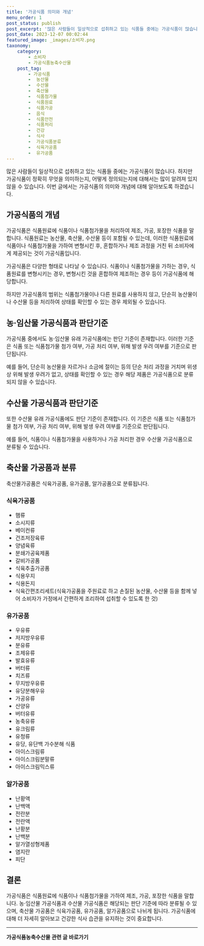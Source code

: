 ```yaml
---
title: '가공식품 의미와 개념'
menu_order: 1
post_status: publish
post_excerpt: '많은 사람들이 일상적으로 섭취하고 있는 식품들 중에는 가공식품이 많습니다. 하지만 가공식품이 정확히 무엇을 의미하는지, 어떻게 정의되는지에 대해서는 많이 알려져 있지 않을 수 있습니다. 이번 글에서는 가공식품의 의미와 개념에 대해 알아보도록 하겠습니다.'
post_date: 2023-12-07 00:02:44
featured_image: _images/소비자.png
taxonomy:
    category:
        - 소비자
        - 가공식품농축수산물
    post_tag:
        - 가공식품
        -  농산물
        -  수산물
        -  축산물
        -  식품첨가물
        -  식품원료
        -  식품가공
        -  음식
        -  식품안전
        -  식품처리
        -  건강
        -  식사
        -  가공식품분류
        -  식육가공품
        -  유가공품
---
```



많은 사람들이 일상적으로 섭취하고 있는 식품들 중에는 가공식품이 많습니다. 하지만 가공식품이 정확히 무엇을 의미하는지, 어떻게 정의되는지에 대해서는 많이 알려져 있지 않을 수 있습니다. 이번 글에서는 가공식품의 의미와 개념에 대해 알아보도록 하겠습니다.

## 가공식품의 개념

가공식품은 식품원료에 식품이나 식품첨가물을 처리하여 제조, 가공, 포장한 식품을 말합니다. 식품원료는 농산물, 축산물, 수산물 등이 포함될 수 있는데, 이러한 식품원료에 식품이나 식품첨가물을 가하여 변형시킨 후, 혼합하거나 제조 과정을 거친 뒤 소비자에게 제공되는 것이 가공식품입니다.

가공식품은 다양한 형태로 나타날 수 있습니다. 식품이나 식품첨가물을 가하는 경우, 식품원료를 변형시키는 경우, 변형시킨 것을 혼합하여 제조하는 경우 등이 가공식품에 해당합니다. 

하지만 가공식품의 범위는 식품첨가물이나 다른 원료를 사용하지 않고, 단순히 농산물이나 수산물 등을 처리하여 상태를 확인할 수 있는 경우 제외될 수 있습니다.

## 농·임산물 가공식품과 판단기준

가공식품 중에서도 농·임산물 유래 가공식품에는 판단 기준이 존재합니다. 이러한 기준은 식품 또는 식품첨가물 첨가 여부, 가공 처리 여부, 위해 발생 우려 여부를 기준으로 판단됩니다. 

예를 들어, 단순히 농산물을 자르거나 소금에 절이는 등의 단순 처리 과정을 거치며 위생상 위해 발생 우려가 없고, 상태를 확인할 수 있는 경우 해당 제품은 가공식품으로 분류되지 않을 수 있습니다.

## 수산물 가공식품과 판단기준

또한 수산물 유래 가공식품에도 판단 기준이 존재합니다. 이 기준은 식품 또는 식품첨가물 첨가 여부, 가공 처리 여부, 위해 발생 우려 여부를 기준으로 판단됩니다.

예를 들어, 식품이나 식품첨가물을 사용하거나 가공 처리한 경우 수산물 가공식품으로 분류될 수 있습니다.

## 축산물 가공품과 분류

축산물가공품은 식육가공품, 유가공품, 알가공품으로 분류됩니다.

### 식육가공품
- 햄류
- 소시지류
- 베이컨류
- 건조저장육류
- 양념육류
- 분쇄가공육제품
- 갈비가공품
- 식육추출가공품
- 식용우지
- 식용돈지
- 식육간편조리세트(식육가공품을 주원료로 하고 손질된 농산물, 수산물 등을 함께 넣어 소비자가 가정에서 간편하게 조리하여 섭취할 수 있도록 한 것)

### 유가공품
- 우유류
- 저지방우유류
- 분유류
- 조제유류
- 발효유류
- 버터류
- 치즈류
- 무지방우유류
- 유당분해우유
- 가공유류
- 산양유
- 버터유류
- 농축유류
- 유크림류
- 유청류
- 유당, 유단백 가수분해 식품
- 아이스크림류
- 아이스크림분말류
- 아이스크림믹스류

### 알가공품
- 난황액
- 난백액
- 전란분
- 전란액
- 난황분
- 난백분
- 알가열성형제품
- 염지란
- 피단

## 결론

가공식품은 식품원료에 식품이나 식품첨가물을 가하여 제조, 가공, 포장한 식품을 말합니다. 농·임산물 가공식품과 수산물 가공식품은 해당되는 판단 기준에 따라 분류될 수 있으며, 축산물 가공품은 식육가공품, 유가공품, 알가공품으로 나뉘게 됩니다. 가공식품에 대해 더 자세히 알아보고 건강한 식사 습관을 유지하는 것이 중요합니다.

<!-- wp:separator -->
<hr class="wp-block-separator has-alpha-channel-opacity"/>
<!-- /wp:separator -->

<!-- wp:group {"backgroundColor":"base","layout":{"type":"constrained"}} -->
<div class="wp-block-group has-base-background-color has-background"><!-- wp:paragraph {"align":"center","fontSize":"medium"} -->
<p class="has-text-align-center has-large-font-size"><strong>가공식품농축수산물 관련 글 바로가기</strong></p>
<!-- /wp:paragraph -->


<!-- wp:latest-posts
{"categories":[{"id":30712,"count":19,"description":"","link":"https://uknowlaw.com/category/%ea%b0%80%ea%b3%b5%ec%8b%9d%ed%92%88%eb%86%8d%ec%b6%95%ec%88%98%ec%82%b0%eb%ac%bc/","name":"가공식품농축수산물","slug":"가공식품농축수산물","taxonomy":"category","parent":0,"meta":[],"_links":{"self":[{"href":"https://uknowlaw.com/wp-json/wp/v2/categories/30712"}],"collection":[{"href":"https://uknowlaw.com/wp-json/wp/v2/categories"}],"about":[{"href":"https://uknowlaw.com/wp-json/wp/v2/taxonomies/category"}],"wp:post_type":[{"href":"https://uknowlaw.com/wp-json/wp/v2/posts?categories=30712"}],"curies":[{"name":"wp","href":"https://api.w.org/{rel}","templated":true}]}}],"postsToShow":100,"excerptLength":28,"postLayout":"grid","columns":2,"featuredImageAlign":"left","featuredImageSizeSlug":"large","fontSize":"small"} /--></div>
<!-- /wp:group -->